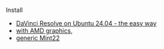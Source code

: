 
Install

* [DaVinci Resolve on Ubuntu 24.04 - the easy way](https://www.youtube.com/watch?v=FHnNqtAwJ6M&t=0s)
* [with AMD graphics](https://forums.linuxmint.com/viewtopic.php?t=426123),
* [generic Mint22](https://www.reddit.com/r/linuxmint/comments/1eljohq/mint_22_and_davinci_resolve/)
